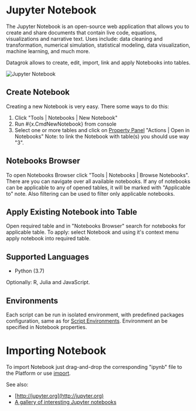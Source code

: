 <!-- TITLE: Jupyter Notebook -->
<!-- SUBTITLE: -->

# Jupyter Notebook

The Jupyter Notebook is an open-source web application that allows you to create and 
share documents that contain live code, equations, visualizations and narrative text. 
Uses include: data cleaning and transformation, numerical simulation, statistical modeling, 
data visualization, machine learning, and much more.

Datagrok allows to create, edit, import, link and apply Notebooks into tables.

![Jupyter Notebook](../uploads/gifs/jupyter-notebooks.gif "Jupyter Notebook")

## Create Notebook

Creating a new Notebook is very easy. There some ways to do this:
1. Click "Tools | Notebooks | New Notebook"
2. Run #{x.CmdNewNotebook} from console
3. Select one or more tables and click on [Property Panel](../features/property-panel.md) "Actions | Open in Notebooks"
Note: to link the Notebook with table(s) you should use way "3".

## Notebooks Browser

To open Notebooks Browser click "Tools | Notebooks | Browse Notebooks". There are you can navigate over all 
available notebooks. If any of notebooks can be applicable to any of opened tables, it will be marked with 
"Applicable to" note. Also filtering can be used to filter only applicable notebooks.

## Apply Existing Notebook into Table

Open required table and in "Notebooks Browser" search for notebooks for applicable table. 
To apply: select Notebook and using it's context menu apply notebook into required table.
  
## Supported Languages

* Python (3.7)

Optionally: R, Julia and JavaScript.

## Environments

Each script can be run in isolated environment, with predefined packages configuration, same as for 
[Script Environments](../compute/scripting.md#Environments). Environment an be specified in Notebook properties. 

# Importing Notebook

To import Notebook just drag-and-drop the corresponding "ipynb" file to the Platform or use 
[import](../access/importing-data.md).

See also:
* [http://jupyter.org](http://jupyter.org)
* [A gallery of interesting Jupyter notebooks](https://github.com/jupyter/jupyter/wiki/A-gallery-of-interesting-Jupyter-Notebooks#statistics-machine-learning-and-data-science)
